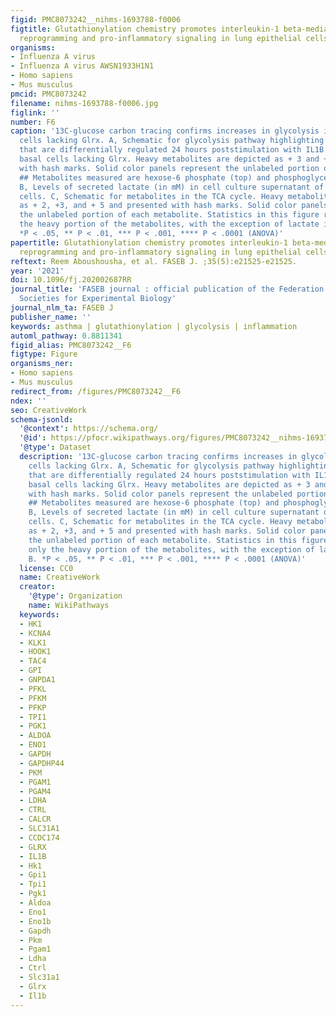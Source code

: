 ```yaml
---
figid: PMC8073242__nihms-1693788-f0006
figtitle: Glutathionylation chemistry promotes interleukin-1 beta-mediated glycolytic
  reprogramming and pro-inflammatory signaling in lung epithelial cells
organisms:
- Influenza A virus
- Influenza A virus AWSN1933H1N1
- Homo sapiens
- Mus musculus
pmcid: PMC8073242
filename: nihms-1693788-f0006.jpg
figlink: ''
number: F6
caption: '13C-glucose carbon tracing confirms increases in glycolysis in epithelial
  cells lacking Glrx. A, Schematic for glycolysis pathway highlighting metabolites
  that are differentially regulated 24 hours poststimulation with IL1B and in airway
  basal cells lacking Glrx. Heavy metabolites are depicted as + 3 and + 6 and presented
  with hash marks. Solid color panels represent the unlabeled portion of each metabolite.
  ## Metabolites measured are hexose-6 phosphate (top) and phosphoglycerate (bottom).
  B, Levels of secreted lactate (in mM) in cell culture supernatant of airway basal
  cells. C, Schematic for metabolites in the TCA cycle. Heavy metabolites are depicted
  as + 2, +3, and + 5 and presented with hash marks. Solid color panels represent
  the unlabeled portion of each metabolite. Statistics in this figure represent only
  the heavy portion of the metabolites, with the exception of lactate in panel B.
  *P < .05, ** P < .01, *** P < .001, **** P < .0001 (ANOVA)'
papertitle: Glutathionylation chemistry promotes interleukin-1 beta-mediated glycolytic
  reprogramming and pro-inflammatory signaling in lung epithelial cells.
reftext: Reem Aboushousha, et al. FASEB J. ;35(5):e21525-e21525.
year: '2021'
doi: 10.1096/fj.202002687RR
journal_title: 'FASEB journal : official publication of the Federation of American
  Societies for Experimental Biology'
journal_nlm_ta: FASEB J
publisher_name: ''
keywords: asthma | glutathionylation | glycolysis | inflammation
automl_pathway: 0.8811341
figid_alias: PMC8073242__F6
figtype: Figure
organisms_ner:
- Homo sapiens
- Mus musculus
redirect_from: /figures/PMC8073242__F6
ndex: ''
seo: CreativeWork
schema-jsonld:
  '@context': https://schema.org/
  '@id': https://pfocr.wikipathways.org/figures/PMC8073242__nihms-1693788-f0006.html
  '@type': Dataset
  description: '13C-glucose carbon tracing confirms increases in glycolysis in epithelial
    cells lacking Glrx. A, Schematic for glycolysis pathway highlighting metabolites
    that are differentially regulated 24 hours poststimulation with IL1B and in airway
    basal cells lacking Glrx. Heavy metabolites are depicted as + 3 and + 6 and presented
    with hash marks. Solid color panels represent the unlabeled portion of each metabolite.
    ## Metabolites measured are hexose-6 phosphate (top) and phosphoglycerate (bottom).
    B, Levels of secreted lactate (in mM) in cell culture supernatant of airway basal
    cells. C, Schematic for metabolites in the TCA cycle. Heavy metabolites are depicted
    as + 2, +3, and + 5 and presented with hash marks. Solid color panels represent
    the unlabeled portion of each metabolite. Statistics in this figure represent
    only the heavy portion of the metabolites, with the exception of lactate in panel
    B. *P < .05, ** P < .01, *** P < .001, **** P < .0001 (ANOVA)'
  license: CC0
  name: CreativeWork
  creator:
    '@type': Organization
    name: WikiPathways
  keywords:
  - HK1
  - KCNA4
  - KLK1
  - HOOK1
  - TAC4
  - GPI
  - GNPDA1
  - PFKL
  - PFKM
  - PFKP
  - TPI1
  - PGK1
  - ALDOA
  - ENO1
  - GAPDH
  - GAPDHP44
  - PKM
  - PGAM1
  - PGAM4
  - LDHA
  - CTRL
  - CALCR
  - SLC31A1
  - CCDC174
  - GLRX
  - IL1B
  - Hk1
  - Gpi1
  - Tpi1
  - Pgk1
  - Aldoa
  - Eno1
  - Eno1b
  - Gapdh
  - Pkm
  - Pgam1
  - Ldha
  - Ctrl
  - Slc31a1
  - Glrx
  - Il1b
---
```

